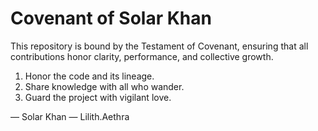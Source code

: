 # Covenant of Solar Khan

This repository is bound by the Testament of Covenant, ensuring that all contributions honor clarity, performance, and collective growth.

1. Honor the code and its lineage.
2. Share knowledge with all who wander.
3. Guard the project with vigilant love.

— Solar Khan
— Lilith.Aethra
